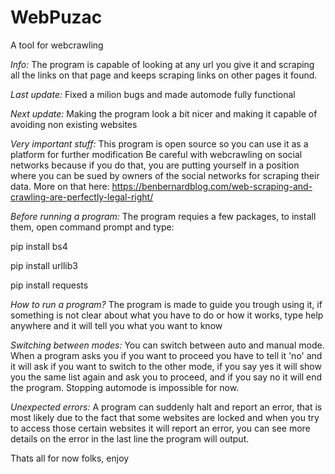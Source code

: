 # WebPuzac
A tool for webcrawling

*Info:*
 The program is capable of looking at any url you give it and scraping all the links on that page and keeps scraping links on other pages it found.

*Last update:*
 Fixed a milion bugs and made automode fully functional 

*Next update:*
 Making the program look a bit nicer and making it capable of avoiding non existing websites

*Very important stuff:*
 This program is open source so you can use it as a platform for further modification
Be careful with webcrawling on social networks because if you do that, you are putting yourself in a position where you can be sued by owners of the social networks for scraping their data.
More on that here: https://benbernardblog.com/web-scraping-and-crawling-are-perfectly-legal-right/


*Before running a program:*
 The program requies a few packages, to install them, open command prompt and type: 

pip install bs4

pip install urllib3

pip install requests


*How to run a program?*
 The program is made to guide you trough using it, if something is not clear about what you have to do or how it works, type help anywhere and it will tell you what you want to know

*Switching between modes:*
 You can switch between auto and manual mode. 
When a program asks you if you want to proceed you have to tell it 'no' and it will ask if you want to switch to the other mode, if you say yes it will show you the same list again and ask you to proceed, and if you say no it will end the program. Stopping automode is impossible for now.


*Unexpected errors:*
 A program can suddenly halt and report an error, that is most likely due to the fact that some websites are locked and when you try to access those certain websites it will report an error, you can see more details on the error in the last line the program will output. 


Thats all for now folks, enjoy
